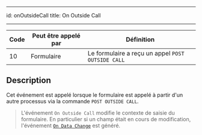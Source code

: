 - - -
id: onOutsideCall title: On Outside Call
- - -

| Code | Peut être appelé par | Définition                                        |
| ---- | -------------------- | ------------------------------------------------- |
| 10   | Formulaire           | Le formulaire a reçu un appel `POST OUTSIDE CALL` |


## Description

Cet événement est appelé lorsque le formulaire est appelé à partir d'un autre processus via la commande `POST OUTSIDE CALL`.

> L'événement `On Outside Call` modifie le contexte de saisie du formulaire. En particulier si un champ était en cours de modification, l'événement [`On Data Change`](onDataChange.md) est généré.

